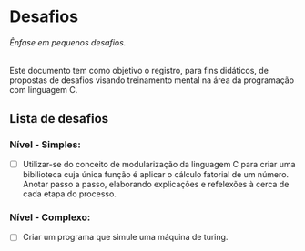 # Desafios
###### Ênfase em pequenos desafios.
Este documento tem como objetivo o registro, para fins didáticos, de propostas de desafios visando treinamento mental na área da programação com linguagem C.

## Lista de desafios
### Nível - Simples:
- [ ] Utilizar-se do conceito de modularização da linguagem C para criar uma bibilioteca cuja única função é aplicar o cálculo fatorial de um número. Anotar passo a passo, elaborando explicações e refelexões à cerca de cada etapa do processo.

### Nível - Complexo:
- [ ] Criar um programa que simule uma máquina de turing.
